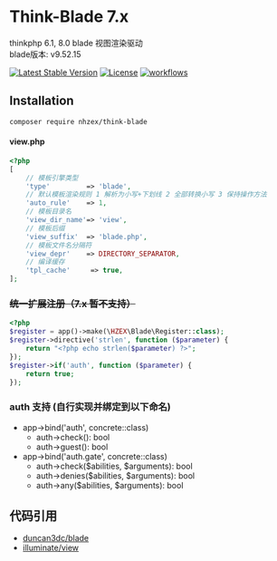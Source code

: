 # Think-Blade 7.x
thinkphp 6.1, 8.0 blade 视图渲染驱动  
blade版本: v9.52.15 

[![Latest Stable Version](https://poser.pugx.org/nhzex/think-blade/v/stable)](https://packagist.org/packages/nhzex/think-blade)
[![License](https://poser.pugx.org/nhzex/think-blade/license)](https://packagist.org/packages/nhzex/think-blade)
[![workflows](https://github.com/nhzex/think-blade/workflows/buildcheck/badge.svg)](https://github.com/NHZEX/think-blade/actions)

## Installation
```
composer require nhzex/think-blade
```

#### view.php
```php
<?php
[
    // 模板引擎类型
    'type'         => 'blade',
    // 默认模板渲染规则 1 解析为小写+下划线 2 全部转换小写 3 保持操作方法
    'auto_rule'    => 1,
    // 模板目录名
    'view_dir_name'=> 'view',
    // 模板后缀
    'view_suffix'  => 'blade.php',
    // 模板文件名分隔符
    'view_depr'    => DIRECTORY_SEPARATOR,
    // 编译缓存
    'tpl_cache'     => true,
];
```

### ~~统一扩展注册（7.x 暂不支持）~~
```php
<?php
$register = app()->make(\HZEX\Blade\Register::class);
$register->directive('strlen', function ($parameter) {
    return "<?php echo strlen($parameter) ?>";
});
$register->if('auth', function ($parameter) {
    return true;
});
```

### auth 支持 (自行实现并绑定到以下命名)
- app->bind('auth', concrete::class)
  - auth->check(): bool
  - auth->guest(): bool
- app->bind('auth.gate', concrete::class)
  - auth->check($abilities, $arguments): bool
  - auth->denies($abilities, $arguments): bool
  - auth->any($abilities, $arguments): bool

## 代码引用
- [duncan3dc/blade](https://github.com/duncan3dc/blade)
- [illuminate/view](https://github.com/illuminate/view)